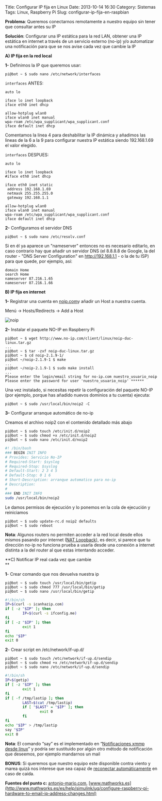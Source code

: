 Title: Configurar IP fija en Linux
Date: 2013-10-14 16:30
Category: Sistemas
Tags: Linux, Raspberry Pi
Slug: configurar-ip-fija-en-raspbian


**Problema**: Queremos conectarnos remotamente a nuestro equipo sin
tener que consultar antes su IP

**Solución**: Configurar una IP estática para la red LAN, obtener una IP
estática en internet a través de un servicio externo (no-ip) y/o
automatizar una notificación para que se nos avise cada vez que cambie
la IP

**A) IP fija en la red local**

**1-** Definimos la IP que queremos usar:

```console
pi@bot ~ $ sudo nano /etc/network/interfaces
```

`interfaces` ANTES:

```
auto lo

iface lo inet loopback
iface eth0 inet dhcp

allow-hotplug wlan0
iface wlan0 inet manual
wpa-roam /etc/wpa_supplicant/wpa_supplicant.conf
iface default inet dhcp
```

Comentamos la linea 4 para deshabilitar la IP dinámica y añadimos las
lineas de la 6 a la 9 para configurar nuestra IP estática siendo
192.168.1.69 el valor elegido.

`interfaces` DESPUES:

```
auto lo

iface lo inet loopback
#iface eth0 inet dhcp

iface eth0 inet static
 address 192.168.1.69
 netmask 255.255.255.0
 gateway 192.168.1.1

allow-hotplug wlan0
iface wlan0 inet manual
wpa-roam /etc/wpa_supplicant/wpa_supplicant.conf
iface default inet dhcp
```

**2-** Configuramos el servidor DNS

```console
pi@bot ~ $ sudo nano /etc/resolv.conf
```

Si en él ya aparece un "nameserver" entonces no es necesario editarlo,
en caso contrario hay que añadir un servidor DNS (el 8.8.8.8 de Google,
la del router - "DNS Server Configuration" en <http://192.168.1.1> - o
la de tu ISP) para que quede, por ejemplo, así:

```
domain Home
search Home
nameserver 87.216.1.65
nameserver 87.216.1.66
```

**B) IP fija en internet**

**1-** Registrar una cuenta en [noip.com](http://www.noip.com/)y añadir
un Host a nuestra cuenta.

Menú -&gt; Hosts/Redirects -&gt; Add a Host

![noip]({static}/images/noip1.png)

**2-** Instalar el paquete NO-IP en Raspberry Pi

```console
pi@bot ~ $ wget http://www.no-ip.com/client/linux/noip-duc-linux.tar.gz
...
pi@bot ~ $ tar -zxf noip-duc-linux.tar.gz
pi@bot ~ $ cd noip-2.1.9-1/
pi@bot ~/noip-2.1.9-1 $ make
...
pi@bot ~/noip-2.1.9-1 $ sudo make install
...
Please enter the login/email string for no-ip.com nuestro_usuario_noip
Please enter the password for user 'nuestro_usuario_noip' ******
```

Una vez instalado, si necesitas repetir la configuración del paquete
NO-IP (por ejemplo, porque has añadido nuevos dominios a tu cuenta)
ejecuta:

```console
pi@bot ~ $ sudo /usr/local/bin/noip2 -C
```

**3-** Configurar arranque automático de no-ip

Creamos el archivo noip2 con el contenido detallado más abajo

```console
pi@bot ~ $ sudo touch /etc/init.d/noip2
pi@bot ~ $ sudo chmod +x /etc/init.d/noip2
pi@bot ~ $ sudo nano /etc/init.d/noip2
```

```bash
#! /bin/bash
### BEGIN INIT INFO
# Provides: Servicio No-IP
# Required-Start: $syslog
# Required-Stop: $syslog
# Default-Start: 2 3 4 5
# Default-Stop: 0 1 6
# Short-Description: arranque automatico para no-ip
# Description:
#
### END INIT INFO
sudo /usr/local/bin/noip2
```

Le damos permisos de ejecución y lo ponemos en la cola de ejecución y
reiniciamos

```console
pi@bot ~ $ sudo update-rc.d noip2 defaults
pi@bot ~ $ sudo reboot
```

**Nota**: Algunos routers no permiten acceder a la red local desde ellos
mismos pasando por internet ([NAT
Loopback](http://en.wikipedia.org/wiki/Network_address_translation#NAT_loopback)),
es decir, si parece que tu dirección no-ip no funciona prueba a usarla
desde una conexión a internet distinta a la del router al que estas
intentando acceder.

**C) Notificar IP real cada vez que cambie  
**

**1**- Crear comando que nos devuelva nuestra ip

```console
pi@bot ~ $ sudo touch /usr/local/bin/getip
pi@bot ~ $ sudo chmod 777 /usr/local/bin/getip
pi@bot ~ $ sudo nano /usr/local/bin/getip
```

```bash
#!/bin/sh
IP=$(curl -s icanhazip.com)
if [ -z "$IP" ]; then
        IP=$(curl -s ifconfig.me)
fi
if [ -z "$IP" ]; then
        exit 1
fi
echo "$IP"
exit 0
```

**2**- Crear script en /etc/network/if-up.d/

```console
pi@bot ~ $ sudo touch /etc/network/if-up.d/sendip
pi@bot ~ $ sudo chmod +x /etc/network/if-up.d/sendip
pi@bot ~ $ sudo nano /etc/network/if-up.d/sendip
```

```bash
#!/bin/sh
IP=$(getip)
if [ -z "$IP" ]; then
        exit 1
fi
if [ -f /tmp/lastip ]; then
        LAST=$(cat /tmp/lastip)
        if [ "$LAST" = "$IP" ]; then
                exit 0
        fi
fi
echo "$IP" > /tmp/lastip
say "$IP"
exit 0
```

**Nota**: El comando “say” es el implementado en “[Notificaciones xmmp
desde linux](http://apuntes.pusku.com/914)” y podría ser sustituido por
algún otro método de notificación que deseemos, por ejemplo mandarnos un
mail

**BONUS**: Si queremos que nuestro equipo este disponible contra viento
y marea quizá nos interese que sea capaz de [reconectar
automáticamente](http://apuntes.pusku.com/646) en caso de caida.

**Fuentes del punto c:**
[antonio-mario.com](http://antonio-mario.com/tag/if-up-d/),
[www.mathworks.es](http://www.mathworks.es/es/help/simulink/ug/configure-raspberry-pi-hardware-to-email-ip-address-changes.html)
